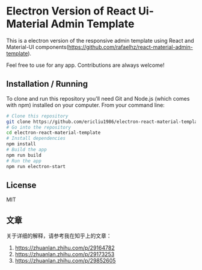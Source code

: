 Electron Version of React Ui-Material Admin Template
================================
This is a electron version of the responsive admin template using React and Material-UI components(https://github.com/rafaelhz/react-material-admin-template).

Feel free to use for any app. Contributions are always welcome!

Installation / Running
----------------------

To clone and run this repository you'll need Git and Node.js (which comes with npm) installed on your computer. From your command line:

```bash
# Clone this repository
git clone https://github.com/ericliu1986/electron-react-material-template.git
# Go into the repository
cd electron-react-material-template
# Install dependencies
npm install
# Build the app
npm run build
# Run the app
npm run electron-start
```

License
-------
MIT

文章
-------

关于详细的解释，请参考我在知乎上的文章：
1. https://zhuanlan.zhihu.com/p/29164782
2. https://zhuanlan.zhihu.com/p/29173253
3. https://zhuanlan.zhihu.com/p/29852605
